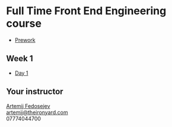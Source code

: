# Full Time Front End Engineering course

+ [Prework](./prework.md)

## Week 1

+ [Day 1](week-01/day-01)

## Your instructor

[Artemij Fedosejev](http://artemij.com)<br>
artemij@theironyard.com<br>
07774044700
